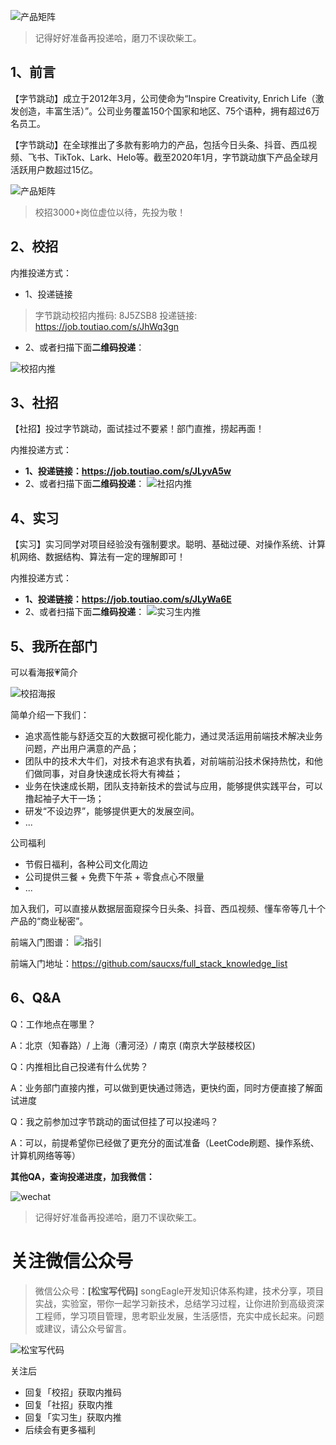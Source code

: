 
![产品矩阵](http://static.chengxinsong.cn/image/neitui/campus_2021_banner.png)

> 记得好好准备再投递哈，磨刀不误砍柴工。

## 1、前言
【字节跳动】成立于2012年3月，公司使命为“Inspire Creativity, Enrich Life（激发创造，丰富生活）”。公司业务覆盖150个国家和地区、75个语种，拥有超过6万名员工。

【字节跳动】在全球推出了多款有影响力的产品，包括今日头条、抖音、西瓜视频、飞书、TikTok、Lark、Helo等。截至2020年1月，字节跳动旗下产品全球月活跃用户数超过15亿。

![产品矩阵](http://static.chengxinsong.cn/image/neitui/chanpinjuzhen.jpg)

> 校招3000+岗位虚位以待，先投为敬！

## 2、校招
内推投递方式：
+ 1、投递链接
> 字节跳动校招内推码: 8J5ZSB8 
> 投递链接: https://job.toutiao.com/s/JhWq3gn

+ 2、或者扫描下面**二维码投递**：

![校招内推](http://static.chengxinsong.cn/image/neitui/bytedance_campus.jpg)

## 3、社招
【社招】投过字节跳动，面试挂过不要紧！部门直推，捞起再面！  

内推投递方式：
+ **1、投递链接：https://job.toutiao.com/s/JLyvA5w**
+ 2、或者扫描下面**二维码投递**：
![社招内推](http://static.chengxinsong.cn/image/neitui/bytedance_social.jpg)


## 4、实习
【实习】实习同学对项目经验没有强制要求。聪明、基础过硬、对操作系统、计算机网络、数据结构、算法有一定的理解即可！

内推投递方式：
+ **1、投递链接：https://job.toutiao.com/s/JLyWa6E**
+ 2、或者扫描下面**二维码投递**：
![实习生内推](http://static.chengxinsong.cn/image/neitui/shixisheng_neitui_1.jpg)



## 5、我所在部门
可以看海报💗简介

![校招海报](http://static.chengxinsong.cn/image/neitui/海报-校招.png)

简单介绍一下我们：
* 追求高性能与舒适交互的大数据可视化能力，通过灵活运用前端技术解决业务问题，产出用户满意的产品；
* 团队中的技术大牛们，对技术有追求有执着，对前端前沿技术保持热忱，和他们做同事，对自身快速成长将大有裨益；
* 业务在快速成长期，团队支持新技术的尝试与应用，能够提供实践平台，可以撸起袖子大干一场；
* 研发“不设边界”，能够提供更大的发展空间。
* ...

公司福利
* 节假日福利，各种公司文化周边
* 公司提供三餐 + 免费下午茶 + 零食点心不限量
* ...

加入我们，可以直接从数据层面窥探今日头条、抖音、西瓜视频、懂车帝等几十个产品的“商业秘密”。

前端入门图谱：
![指引](http://static.chengxinsong.cn/image/neitui/zhishitixi.jpg)

前端入门地址：https://github.com/saucxs/full_stack_knowledge_list

## 6、Q&A
Q：工作地点在哪里？

A：北京（知春路）/ 上海（漕河泾）/  南京 (南京大学鼓楼校区)


Q：内推相比自己投递有什么优势？

A：业务部门直接内推，可以做到更快通过筛选，更快约面，同时方便直接了解面试进度 

Q：我之前参加过字节跳动的面试但挂了可以投递吗？  

A：可以，前提希望你已经做了更充分的面试准备（LeetCode刷题、操作系统、计算机网络等等） 

**其他QA，查询投递进度，加我微信：**

![wechat](http://static.chengxinsong.cn/image/wechat/wechat.jpeg)

> 记得好好准备再投递哈，磨刀不误砍柴工。

# 关注微信公众号
>微信公众号：**[松宝写代码]**
songEagle开发知识体系构建，技术分享，项目实战，实验室，带你一起学习新技术，总结学习过程，让你进阶到高级资深工程师，学习项目管理，思考职业发展，生活感悟，充实中成长起来。问题或建议，请公众号留言。


![松宝写代码](http://static.chengxinsong.cn/image/neitui/weixingongzhonghao.png)

关注后
+ 回复「校招」获取内推码
+ 回复「社招」获取内推
+ 回复「实习生」获取内推
+ 后续会有更多福利